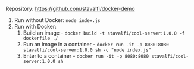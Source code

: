 Repository: https://github.com/stavalfi/docker-demo

1. Run without Docker: `node index.js`
2. Run with Docker:
    1. Build an image - `docker build -t stavalfi/cool-server:1.0.0 -f dockerfile ./`
    2. Run an image in a container - `docker run -it -p 8080:8080 stavalfi/cool-server:1.0.0 sh -c "node index.js"`
    3. Enter to a container - `docker run -it -p 8080:8080 stavalfi/cool-server:1.0.0 sh`